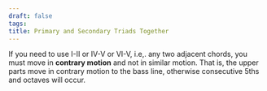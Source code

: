 ```yaml
---
draft: false
tags:
title: Primary and Secondary Triads Together
---
```


If you need to use I-II or IV-V or VI-V, i.e,. any two adjacent chords, you must move in **contrary motion** and not in similar motion. That is, the upper parts move in contrary motion to the bass line, otherwise consecutive 5ths and octaves will occur.

